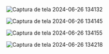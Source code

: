 ![Captura de tela 2024-06-26 134132](https://github.com/cauelima777/Projeto-Receitas-BI/assets/103838608/2294fef5-56b0-41b7-b373-e3b9e5b5653d)




![Captura de tela 2024-06-26 134145](https://github.com/cauelima777/Projeto-Receitas-BI/assets/103838608/15189024-13d5-409b-ac01-5b81f7be82c6)




![Captura de tela 2024-06-26 134155](https://github.com/cauelima777/Projeto-Receitas-BI/assets/103838608/ef373496-19d1-4805-9a9c-bb6291e11266)




![Captura de tela 2024-06-26 134218](https://github.com/cauelima777/Projeto-Receitas-BI/assets/103838608/bd2162a1-839f-4f62-8964-ff737bf36033)
